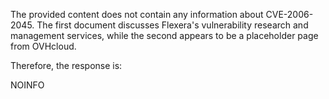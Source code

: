 The provided content does not contain any information about CVE-2006-2045. The first document discusses Flexera's vulnerability research and management services, while the second appears to be a placeholder page from OVHcloud.

Therefore, the response is:

NOINFO